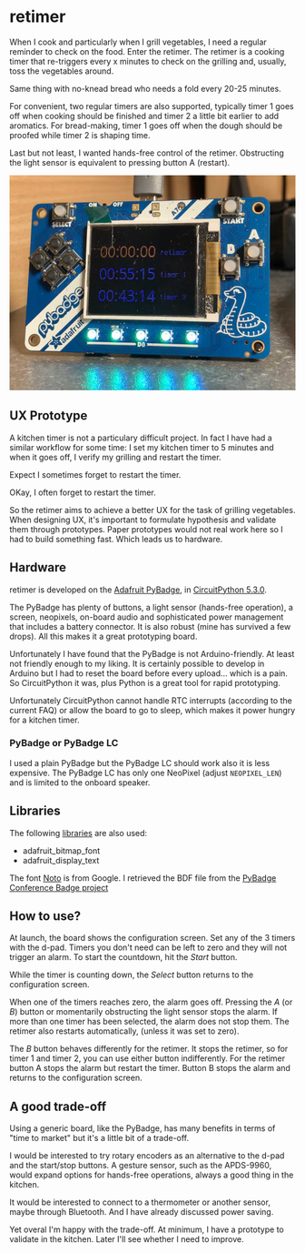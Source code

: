 # retimer
When I cook and particularly when I grill vegetables, I need a regular reminder to check
on the food. Enter the retimer. The retimer is a cooking timer that re-triggers every
x minutes to check on the grilling and, usually, toss the vegetables around.

Same thing with no-knead bread who needs a fold every 20-25 minutes.

For convenient, two regular timers are also supported, typically timer 1 goes off when
cooking should be finished and timer 2 a little bit earlier to add aromatics.
For bread-making, timer 1 goes off when the dough should be proofed while timer 2
is shaping time.

Last but not least, I wanted hands-free control of the retimer. Obstructing the light
sensor is equivalent to pressing button A (restart).

![retimer alarm goes off](img/retimer_1055.jpg)

## UX Prototype
A kitchen timer is not a particulary difficult project. In fact I have had a similar
workflow for some time: I set my kitchen timer to 5 minutes and when it goes off,
I verify my grilling and restart the timer.

Expect I sometimes forget to restart the timer.

OKay, I often forget to restart the timer.

So the retimer aims to achieve a better UX for the task of grilling vegetables.
When designing UX, it's important to formulate hypothesis and validate them through
prototypes. Paper prototypes would not real work here so I had to build something fast.
Which leads us to hardware.

## Hardware
retimer is developed on the [Adafruit PyBadge](https://www.adafruit.com/product/4200),
in [CircuitPython 5.3.0](https://circuitpython.org).

The PyBadge has plenty of buttons, a light sensor (hands-free operation), a screen,
neopixels, on-board audio and sophisticated power management that includes a battery
connector. It is also robust (mine has survived a few drops). All this makes it a great
prototyping board. 

Unfortunately I have found that the PyBadge is not Arduino-friendly. At least not friendly
enough to my liking. It is certainly possible to develop in Arduino but I had to reset
the board before every upload… which is a pain. So CircuitPython it was, plus Python
is a great tool for rapid prototyping.

Unfortunately CircuitPython cannot handle RTC interrupts (according to the current FAQ)
or allow the board to go to sleep, which makes it power hungry for a kitchen timer.

### PyBadge or PyBadge LC

I used a plain PyBadge but the PyBadge LC should work also it is less expensive.
The PyBadge LC has only one NeoPixel (adjust `NEOPIXEL_LEN`) and is limited to the onboard
speaker.

## Libraries
The following [libraries](https://circuitpython.org/libraries) are also used:
* adafruit_bitmap_font
* adafruit_display_text

The font [Noto](https://www.google.com/get/noto/) is from Google. I retrieved
the BDF file from the
[PyBadge Conference Badge project](https://github.com/adafruit/Adafruit_Learning_System_Guides)

## How to use?
At launch, the board shows the configuration screen. Set any of the 3 timers with
the d-pad. Timers you don't need can be left to zero and they will not trigger an alarm.
To start the countdown, hit the _Start_ button.

While the timer is counting down, the _Select_ button returns to the configuration screen.

When one of the timers reaches zero, the alarm goes off. Pressing the _A_ (or _B_) button
or momentarily obstructing the light sensor stops the alarm. If more than one timer has
been selected, the alarm does not stop them. The retimer also restarts automatically,
(unless it was set to zero).

The _B_ button behaves differently for the retimer. It stops the retimer, so for timer 1
and timer 2, you can use either button indifferently. For the retimer button A stops
the alarm but restart the timer. Button B stops the alarm and returns to the configuration
screen.

## A good trade-off
Using a generic board, like the PyBadge, has many benefits in terms of "time to market"
but it's a little bit of a trade-off.

I would be interested to try rotary encoders as an alternative to the d-pad and
the start/stop buttons. A gesture sensor, such as the APDS-9960, would expand options
for hands-free operations, always a good thing in the kitchen.

It would be interested to connect to a thermometer or another sensor, maybe through
Bluetooth. And I have already discussed power saving.

Yet overal I'm happy with the trade-off. At minimum, I have a prototype to validate
in the kitchen. Later I'll see whether I need to improve.
